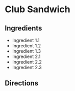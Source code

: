 # Club Sandwich

## Ingredients
- Ingredient 1.1
- Ingredient 1.2
- Ingredient 1.3
- Ingredient 2.1
- Ingredient 2.2
- Ingredient 2.3

## Directions